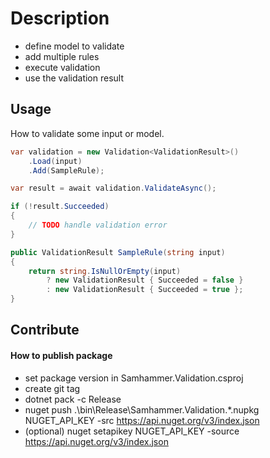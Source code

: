 ﻿# Description
- define model to validate
- add multiple rules
- execute validation
- use the validation result

## Usage

How to validate some input or model.

```csharp
var validation = new Validation<ValidationResult>()
    .Load(input)
    .Add(SampleRule);

var result = await validation.ValidateAsync();

if (!result.Succeeded)
{
    // TODO handle validation error
}

public ValidationResult SampleRule(string input)
{
    return string.IsNullOrEmpty(input)
        ? new ValidationResult { Succeeded = false }
        : new ValidationResult { Succeeded = true };
}
```

## Contribute

#### How to publish package
- set package version in Samhammer.Validation.csproj
- create git tag
- dotnet pack -c Release
- nuget push .\bin\Release\Samhammer.Validation.*.nupkg NUGET_API_KEY -src https://api.nuget.org/v3/index.json
- (optional) nuget setapikey NUGET_API_KEY -source https://api.nuget.org/v3/index.json
